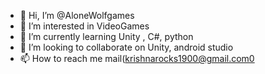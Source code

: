 - 👋 Hi, I’m @AloneWolfgames
- 👀 I’m interested in VideoGames
- 🌱 I’m currently learning Unity , C#, python
- 💞️ I’m looking to collaborate on Unity, android studio
- 📫 How to reach me mail(krishnarocks1900@gmail.com0

<!---
AloneWolfgames/AloneWolfgames is a ✨ special ✨ repository because its `README.md` (this file) appears on your GitHub profile.
You can click the Preview link to take a look at your changes.
--->
